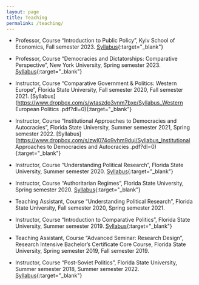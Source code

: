 ```yaml
---
layout: page
title: Teaching
permalink: /teaching/
---
```


- Professor, Course “Introduction to Public Policy”, Kyiv School of Economics, Fall semester 2023. [Syllabus](https://drive.google.com/file/d/1PNOWm60d1k1GdaLjRysKBCXMaVZGPjQq/preview){:target="_blank"}

- Professor, Course “Democracies and Dictatorships: Comparative Perspective”, New York University, Spring semester 2023. [Syllabus](https://www.dropbox.com/s/e8q42kxqyklj6t8/Syllabus%20Democracies%20and%20Dictatorships.pdf?dl=0){:target="_blank"}

- Instructor, Course “Comparative Government & Politics: Western Europe”, Florida State University, Fall semester 2020, Fall semester 2021. [Syllabus](https://www.dropbox.com/s/wtaszdo3vnm7bxe/Syllabus_Western European Politics .pdf?dl=0){:target="_blank"}

- Instructor, Course “Institutional Approaches to Democracies and Autocracies”, Florida State University, Summer semester 2021, Spring semester 2022. [Syllabus](https://www.dropbox.com/s/zwl074o9vhm9duj/Syllabus_Institutional Approaches to Democracies and Autocracies .pdf?dl=0){:target="_blank"}

-	Instructor, Course “Understanding Political Research”, Florida State University, Summer semester 2020. [Syllabus](https://www.dropbox.com/s/erwlhundkoy1zic/Syllabus__Understanding_Political_Science_Research.pdf?dl=0){:target="_blank"}

-	Instructor, Course “Authoritarian Regimes”, Florida State University, Spring semester 2020. [Syllabus](https://www.dropbox.com/s/p7ch3iqd7gficyn/Syllabus_Authoritarian_Politics.pdf?dl=0){:target="_blank"}

-	Teaching Assistant, Course “Understanding Political Research”, Florida State University, Fall semester 2020, Spring semester 2021.

-	Instructor, Course “Introduction to Comparative Politics”, Florida State University, Summer semester 2019. [Syllabus](hhttps://www.dropbox.com/s/gabi0qgigrt1y83/Syllabus__Intro_to_Comparative_Politics.pdf?dl=0){:target="_blank"}

-	Teaching Assistant, Course “Advanced Seminar: Research Design”, Research Intensive Bachelor’s Certificate Core Course, Florida State University, Spring semester 2019, Fall semester 2019.

-	Instructor, Course “Post-Soviet Politics”, Florida State University, Summer semester 2018, Summer semester 2022. [Syllabus](https://www.dropbox.com/s/sncb36dinafsmmi/Syllabus.pdf?dl=0){:target="_blank"}
